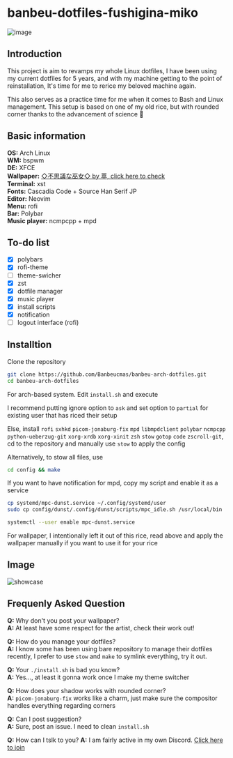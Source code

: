 # banbeu-dotfiles-fushigina-miko
![image](https://user-images.githubusercontent.com/10562127/171936025-22c9139f-2de3-4a68-9869-e28e8fb922e7.png)

## Introduction
This project is aim to revamps my whole Linux dotfiles, I have been using my current dotfiles for 5 years, and with my machine getting to the point of reinstallation, It's time for me to rerice my beloved machine again.

This also serves as a practice time for me when it comes to Bash and Linux management.
This setup is based on one of my old rice, but with rounded corner thanks to the advancement of science 🥳

## Basic information
**OS:** Arch Linux  
**WM:** bspwm  
**DE:** XFCE  
**Wallpaper:** [◇不思議な巫女◇ by 萃, click here to check](https://www.pixiv.net/en/artworks/65066440)  
**Terminal:** xst  
**Fonts:** Cascadia Code + Source Han Serif JP  
**Editor:** Neovim  
**Menu:** rofi  
**Bar:** Polybar  
**Music player:** ncmpcpp + mpd

## To-do list
- [x] polybars
- [x] rofi-theme
- [ ] theme-swicher
- [x] zst
- [x] dotfile manager
- [x] music player
- [x] install scripts
- [x] notification
- [ ] logout interface (rofi)

## Installtion
Clone the repository
```bash
git clone https://github.com/Banbeucmas/banbeu-arch-dotfiles.git
cd banbeu-arch-dotfiles
```

For arch-based system. Edit `install.sh` and execute

I recommend putting ignore option to `ask` and set option to `partial` for existing user that has riced their setup

Else, install `rofi` `sxhkd` `picom-jonaburg-fix` `mpd` `libmpdclient` `polybar` `ncmpcpp` `python-ueberzug-git` `xorg-xrdb` `xorg-xinit` `zsh` `stow` `gotop` `code` `zscroll-git`, cd to the repository and manually use `stow` to apply the config

Alternatively, to stow all files, use 
```bash
cd config && make
```

If you want to have notification for mpd, copy my script and enable it as a service
```bash
cp systemd/mpc-dunst.service ~/.config/systemd/user
sudo cp config/dunst/.config/dunst/scripts/mpc_idle.sh /usr/local/bin

systemctl --user enable mpc-dunst.service
```

For wallpaper, I intentionally left it out of this rice, read above and apply the wallpaper manually if you want to use it for your rice

## Image
![showcase](https://github.com/Banbeucmas/banbeu-dotfiles-fushigina-miko/blob/main/Showcase_Image.png)

## Frequenly Asked Question
**Q:** Why don't you post your wallpaper?  
**A:** At least have some respect for the artist, check their work out!


**Q:** How do you manage your dotfiles?  
**A:** I know some has been using bare repository to manage their dotfiles recently, I prefer to use `stow` and `make` to symlink everything, try it out.

**Q:** Your `./install.sh` is bad you know?  
**A:** Yes..., at least it gonna work once I make my theme switcher

**Q:** How does your shadow works with rounded corner?  
**A:** ``picom-jonaburg-fix`` works like a charm, just make sure the compositor handles everything regarding corners

**Q:** Can I post suggestion?  
**A:** Sure, post an issue. I need to clean `install.sh`

**Q:** How can I tslk to you?
**A:** I am fairly active in my own Discord. [Click here to join](https://discord.gg/CB9kw68)


